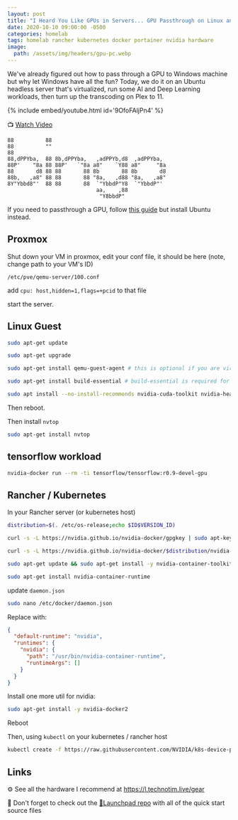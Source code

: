 ```yaml
---
layout: post
title: "I Heard You Like GPUs in Servers... GPU Passthrough on Linux and Docker"
date: 2020-10-10 09:00:00 -0500
categories: homelab
tags: homelab rancher kubernetes docker portainer nvidia hardware
image:
  path: /assets/img/headers/gpu-pc.webp
---
```


We've already figured out how to pass through a GPU to Windows machine but why let Windows have all the fun?  Today, we do it on an Ubuntu headless server that's virtualized, run some AI and Deep Learning workloads, then turn up the transcoding on Plex to 11.

{% include embed/youtube.html id='9OfoFAljPn4' %}

📺 [Watch Video](https://www.youtube.com/watch?v=9OfoFAljPn4)

```text
88          88                                      
88          ""                                      
88                                                  
88,dPPYba,  88 8b,dPPYba,   ,adPPYb,d8  ,adPPYba,   
88P'    "8a 88 88P'   `"8a a8"    `Y88 a8"     "8a  
88       d8 88 88       88 8b       88 8b       d8  
88b,   ,a8" 88 88       88 "8a,   ,d88 "8a,   ,a8"  
8Y"Ybbd8"'  88 88       88  `"YbbdP"Y8  `"YbbdP"'   
                            aa,    ,88              
                             "Y8bbdP"               
```

If you need to passthrough a GPU, follow [this guide](/posts/gpu-passthrough/) but install Ubuntu instead.

## Proxmox

Shut down your VM in proxmox, edit your conf file, it should be here (note, change path to your VM's ID)

`/etc/pve/qemu-server/100.conf`

add `cpu: host,hidden=1,flags=+pcid` to that file

start the server.

## Linux Guest

```bash
sudo apt-get update

sudo apt-get upgrade

sudo apt-get install qemu-guest-agent # this is optional if you are virtualizing this machine

sudo apt-get install build-essential # build-essential is required for nvidia drivers to compile

sudo apt install --no-install-recommends nvidia-cuda-toolkit nvidia-headless-450 nvidia-utils-450 libnvidia-encode-450
```

Then reboot.

Then install `nvtop`

```bash
sudo apt-get install nvtop
```

## tensorflow workload

```bash
nvidia-docker run --rm -ti tensorflow/tensorflow:r0.9-devel-gpu
```

## Rancher / Kubernetes

In your Rancher server (or kubernetes host)

```bash
distribution=$(. /etc/os-release;echo $ID$VERSION_ID)

curl -s -L https://nvidia.github.io/nvidia-docker/gpgkey | sudo apt-key add -

curl -s -L https://nvidia.github.io/nvidia-docker/$distribution/nvidia-docker.list | sudo tee /etc/apt/sources.list.d/nvidia-docker.list

sudo apt-get update && sudo apt-get install -y nvidia-container-toolkit

sudo apt-get install nvidia-container-runtime
```

update `daemon.json`

```bash
sudo nano /etc/docker/daemon.json
```

Replace with:

```json
{
  "default-runtime": "nvidia",
  "runtimes": {
    "nvidia": {
      "path": "/usr/bin/nvidia-container-runtime",
      "runtimeArgs": []
    }
  }
}
```

Install one more util for nvidia:

```bash
sudo apt-get install -y nvidia-docker2
```

Reboot

Then, using `kubectl` on your kubernetes / rancher host

```bash
kubectl create -f https://raw.githubusercontent.com/NVIDIA/k8s-device-plugin/master/nvidia-device-plugin.yml
```

## Links

⚙️ See all the hardware I recommend at <https://l.technotim.live/gear>

🚀 Don't forget to check out the [🚀Launchpad repo](https://l.technotim.live/quick-start) with all of the quick start source files

